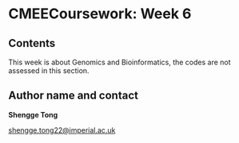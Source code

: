 # CMEECoursework: Week 6

## Contents

This week is about Genomics and Bioinformatics, the codes are not assessed in this section.

## Author name and contact

**Shengge Tong**

shengge.tong22@imperial.ac.uk
